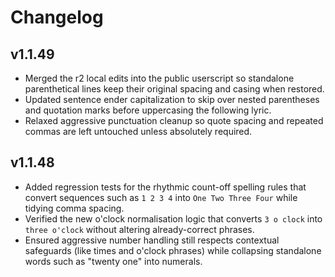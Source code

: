 # Changelog

## v1.1.49
- Merged the r2 local edits into the public userscript so standalone parenthetical lines keep their original spacing and casing when restored.
- Updated sentence ender capitalization to skip over nested parentheses and quotation marks before uppercasing the following lyric.
- Relaxed aggressive punctuation cleanup so quote spacing and repeated commas are left untouched unless absolutely required.

## v1.1.48
- Added regression tests for the rhythmic count-off spelling rules that convert sequences such as `1 2 3 4` into `One Two Three Four` while tidying comma spacing.
- Verified the new o'clock normalisation logic that converts `3 o clock` into `three o'clock` without altering already-correct phrases.
- Ensured aggressive number handling still respects contextual safeguards (like times and o'clock phrases) while collapsing standalone words such as "twenty one" into numerals.

